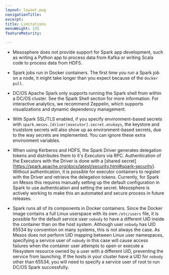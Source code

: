 ```yaml
---
layout: layout.pug
navigationTitle: 
excerpt:
title: Limitations
menuWeight: 135
featureMaturity:

---
```


*   Mesosphere does not provide support for Spark app development, such as writing a Python app to process data from Kafka or writing Scala code to process data from HDFS.

*   Spark jobs run in Docker containers. The first time you run a Spark job on a node, it might take longer than you expect because of the `docker pull`.

*   DC/OS Apache Spark only supports running the Spark shell from within a DC/OS cluster. See the Spark Shell section for more information. For interactive analytics, we recommend Zeppelin, which supports visualizations and dynamic dependency management.

*   With Spark SSL/TLS enabled,
    if you specify environment-based secrets with `spark.mesos.[driver|executor].secret.envkeys`,
    the keystore and truststore secrets will also show up as environment-based secrets,
    due to the way secrets are implemented. You can ignore these extra environment variables.
    
*   When using Kerberos and HDFS, the Spark Driver generates delegation tokens and distributes them to it's Executors via RPC.  Authentication of the Executors with the Driver is done with a [shared secret][https://spark.apache.org/docs/latest/security.html#spark-security]. Without authentication, it is possible for executor containers to register with the Driver and retrieve the delegation tokens. Currently, for Spark on Mesos this requires manually setting up the default configuration in Spark to use authentication and setting the secret. Mesosphere is actively working to make this an automated and secure process in future releases. 

*   Spark runs all of its components in Docker containers. Since the Docker image contains a full Linux userspace with its own `/etc/users` file, it is possible for the default service user `nobody` to have a different UID inside the container than on the host system. Although user `nobody` has UID 65534 by convention on many systems, this is not always the case. As Mesos does not perform UID mapping between Linux user namespaces, specifying a service user of `nobody` in this case will cause access failures when the container user attempts to open or execute a filesystem resource owned by a user with a different UID, preventing the service from launching. If the hosts in your cluster have a UID for `nobody` other than 65534, you will need to specify a service user of root to run DC/OS Spark successfully.

